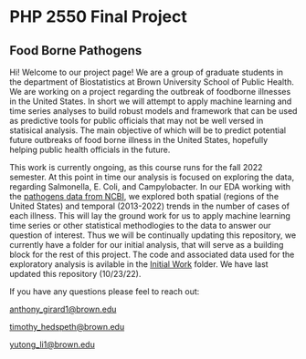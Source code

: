 # PHP 2550 Final Project
## Food Borne Pathogens 

Hi! Welcome to our project page! We are a group of graduate students in the department of Biostatistics at Brown University School of Public Health. We are working on a project regarding the outbreak of foodborne illnesses in the United States. In short we will attempt to apply machine learning and time series analyses to build robust models and framework that can be used as predictive tools for public officials that may not be well versed in statisical analysis. The main objective of which will be to predict potential future outbreaks of food borne illness in the United States, hopefully helping public health officials in the future.

This work is currently ongoing, as this course runs for the fall 2022 semester.  At this point in time our analysis is focused on exploring the data, regarding Salmonella, E. Coli, and Campylobacter. In our EDA working with the [pathogens data from NCBI](https://www.ncbi.nlm.nih.gov/pathogens/), we explored both spatial (regions of the United States) and temporal (2013-2022) trends in the number of cases of each illness. This will lay the ground work for us to apply machine learning time series or other statistical methodlogies to the data to answer our question of interest. Thus we will be continually updating this repository, we currently have a folder for our initial analysis, that will serve as a building block for the rest of this project. The code and associated data used for the exploratory analysis is avilable in the [Initial Work](https://github.com/timhedspeth/PHP-2550-Final-Project/tree/main/Initial%20work) folder. We have last updated this repository (10/23/22). 

If you have any questions please feel to reach out:

anthony_girard1@brown.edu 

timothy_hedspeth@brown.edu

yutong_li1@brown.edu 
